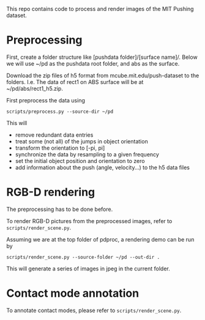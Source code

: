 This repo contains code to process and render images of the MIT Pushing dataset.

Preprocessing
=======
First, create a folder structure like [pushdata folder]/[surface name]/. 
Below we will use ~/pd as the pushdata root folder, and abs as the surface.

Download the zip files of h5 format from mcube.mit.edu/push-dataset to the folders.
I.e. The data of rect1 on ABS surface will be at ~/pd/abs/rect1_h5.zip.

First preprocess the data using 
```
scripts/preprocess.py --source-dir ~/pd
```
This will
  * remove redundant data entries 
  * treat some (not all) of the jumps in object orientation
  * transform the orientation to [-pi, pi]
  * synchronize the data by resampling to a given frequency
  * set the initial object position and orientation to zero
  * add information about the push (angle, velocity...) to the h5 data files

RGB-D rendering
=======
The preprocessing has to be done before.

To render RGB-D pictures from the preprocessed images, refer to 
```scripts/render_scene.py```. 

Assuming we are at the top folder of pdproc, a rendering demo can be run by
```
scripts/render_scene.py --source-folder ~/pd --out-dir .
```
This will generate a series of images in jpeg in the current folder.

Contact mode annotation
=======
To annotate contact modes, please refer to ```scripts/render_scene.py```.
